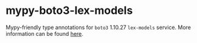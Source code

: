 # mypy-boto3-lex-models

Mypy-friendly type annotations for `boto3` 1.10.27 `lex-models` service.
More information can be found [here](https://github.com/vemel/mypy_boto3).
